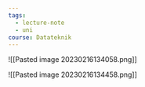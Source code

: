 ```yaml
---
tags:
  - lecture-note
  - uni
course: Datateknik
---
```

![[Pasted image 20230216134058.png]]

![[Pasted image 20230216134458.png]]

